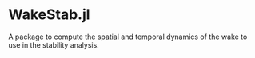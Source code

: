 # WakeStab.jl

A package to compute the spatial and temporal dynamics of the wake to use in the stability analysis.

<!-- A simple package containing a julia implementation of [Levy's streaming algorithm](https://doi.org/10.1109/83.855432) for the Karhunen–Loeve basis extraction. -->
